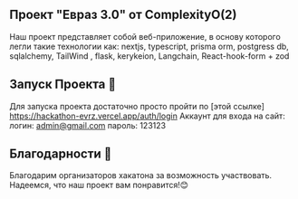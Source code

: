 
## Проект "Евраз 3.0" от ComplexityO(2)

Наш проект представляет собой веб-приложение, в основу которого легли такие технологии как: nextjs, typescript, prisma orm, postgress db, sqlalchemy, TailWind , flask, kerykeion, Langchain, React-hook-form + zod

## Запуск Проекта 🚀

Для запуска проекта достаточно просто пройти по [этой ссылке]
https://hackathon-evrz.vercel.app/auth/login
Аккаунт для входа на сайт: 
логин: admin@gmail.com
пароль: 123123

## Благодарности 🙏
Благодарим организаторов хакатона за возможность участвовать. Надеемся, что наш проект вам понравится!😊
